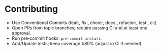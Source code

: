 # Contributing

- Use Conventional Commits (feat:, fix:, chore:, docs:, refactor:, test:, ci:)
- Open PRs from topic branches; require passing CI and at least one approval.
- Run pre-commit hooks: `pre-commit install`.
- Add/Update tests; keep coverage ≥80% (adjust in CI if needed).
